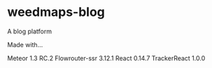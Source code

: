 # weedmaps-blog

A blog platform

Made with...

Meteor 1.3 RC.2
Flowrouter-ssr 3.12.1
React 0.14.7
TrackerReact 1.0.0
